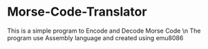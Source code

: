 # Morse-Code-Translator

This is a simple program to Encode and Decode Morse Code
\n The program use Assembly language and created using emu8086
